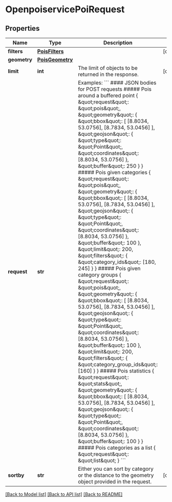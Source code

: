 # OpenpoiservicePoiRequest

## Properties
Name | Type | Description | Notes
------------ | ------------- | ------------- | -------------
**filters** | [**PoisFilters**](PoisFilters.md) |  | [optional] 
**geometry** | [**PoisGeometry**](PoisGeometry.md) |  | 
**limit** | **int** | The limit of objects to be returned in the response. | [optional] 
**request** | **str** | Examples: &#x60;&#x60;&#x60; #### JSON bodies for POST requests ##### Pois around a buffered point {   \&quot;request\&quot;: \&quot;pois\&quot;,   \&quot;geometry\&quot;: {     \&quot;bbox\&quot;: [       [8.8034, 53.0756],       [8.7834, 53.0456]     ],     \&quot;geojson\&quot;: {       \&quot;type\&quot;: \&quot;Point\&quot;,       \&quot;coordinates\&quot;: [8.8034, 53.0756]     },     \&quot;buffer\&quot;: 250   } }  ##### Pois given categories {   \&quot;request\&quot;: \&quot;pois\&quot;,   \&quot;geometry\&quot;: {     \&quot;bbox\&quot;: [       [8.8034, 53.0756],       [8.7834, 53.0456]     ],     \&quot;geojson\&quot;: {       \&quot;type\&quot;: \&quot;Point\&quot;,       \&quot;coordinates\&quot;: [8.8034, 53.0756]     },     \&quot;buffer\&quot;: 100   },   \&quot;limit\&quot;: 200,   \&quot;filters\&quot;: {     \&quot;category_ids\&quot;: [180, 245]   } }  ##### Pois given category groups {   \&quot;request\&quot;: \&quot;pois\&quot;,   \&quot;geometry\&quot;: {     \&quot;bbox\&quot;: [       [8.8034, 53.0756],       [8.7834, 53.0456]     ],     \&quot;geojson\&quot;: {       \&quot;type\&quot;: \&quot;Point\&quot;,       \&quot;coordinates\&quot;: [8.8034, 53.0756]     },     \&quot;buffer\&quot;: 100   },   \&quot;limit\&quot;: 200,   \&quot;filters\&quot;: {     \&quot;category_group_ids\&quot;: [160]   } }  ##### Pois statistics {   \&quot;request\&quot;: \&quot;stats\&quot;,   \&quot;geometry\&quot;: {     \&quot;bbox\&quot;: [       [8.8034, 53.0756],       [8.7834, 53.0456]     ],     \&quot;geojson\&quot;: {       \&quot;type\&quot;: \&quot;Point\&quot;,       \&quot;coordinates\&quot;: [8.8034, 53.0756]     },     \&quot;buffer\&quot;: 100   } }  ##### Pois categories as a list {     \&quot;request\&quot;: \&quot;list\&quot; } &#x60;&#x60;&#x60;  | 
**sortby** | **str** | Either you can sort by category or the distance to the geometry object provided in the request. | [optional] 

[[Back to Model list]](../README.md#documentation_for_models) [[Back to API list]](../README.md#documentation_for_api_endpoints) [[Back to README]](../README.md)


